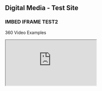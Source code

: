 ## Digital Media - Test Site



### IMBED IFRAME TEST2

360 Video Examples

<iframe src="https://momento360.com/e/u/6d77bad231c6432a82a1d5352f45c834?utm_campaign=embed&utm_source=other&heading=-7.199999999999999&pitch=0.6&field-of-view=75">
</iframe>



